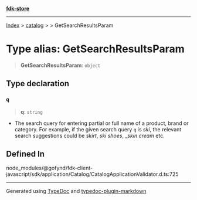 [**fdk-store**](../../../README.md)
***

[Index](../../../API.md) > [catalog](../../README.md) > [<internal>](../README.md) > GetSearchResultsParam

# Type alias: GetSearchResultsParam

> **GetSearchResultsParam**: `object`

## Type declaration

### `q`

> **q**: `string`

- The search query for entering partial or full name of
a product, brand or category. For example, if the given search query `q` is
_ski_, the relevant search suggestions could be _skirt_, _ski shoes_,
__skin cream_ etc.

## Defined In

node\_modules/@gofynd/fdk-client-javascript/sdk/application/Catalog/CatalogApplicationValidator.d.ts:725

***
Generated using [TypeDoc](https://typedoc.org/) and [typedoc-plugin-markdown](https://www.npmjs.com/package/typedoc-plugin-markdown)

